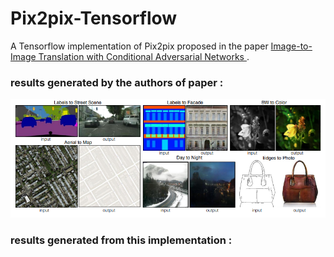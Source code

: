 # Pix2pix-Tensorflow

A Tensorflow implementation of Pix2pix proposed in the paper [Image-to-Image Translation with Conditional Adversarial Networks
](https://arxiv.org/abs/1611.07004).
 
### results generated by the authors of paper :
<p float="left">
  <img src="https://github.com/IMvision12/Pix2pix-Tensorflow/blob/master/images/paper_output.PNG" width="1000" />
</p>

### results generated from this implementation : 
